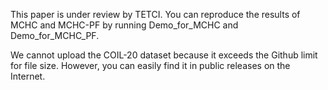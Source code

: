 This paper is under review by TETCI. You can reproduce the results of MCHC and MCHC-PF by running Demo_for_MCHC and Demo_for_MCHC_PF.

We cannot upload the COIL-20 dataset because it exceeds the Github limit for file size. However, you can easily find it in public releases on the Internet.
